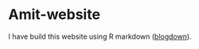 # Amit-website

I have build this website using R markdown ([blogdown](https://bookdown.org/yihui/blogdown/)).
